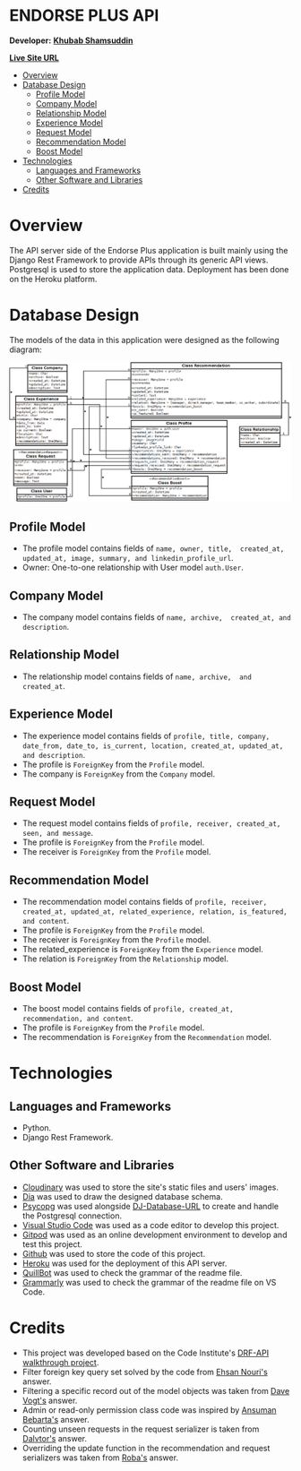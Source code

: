 # ENDORSE PLUS API <!-- omit from toc -->

**Developer:** [**Khubab Shamsuddin**](https://www.linkedin.com/in/kshamse/)

[**Live Site URL**](https://endorse-plus.herokuapp.com/)

- [Overview](#overview)
- [Database Design](#database-design)
  - [Profile Model](#profile-model)
  - [Company Model](#company-model)
  - [Relationship Model](#relationship-model)
  - [Experience Model](#experience-model)
  - [Request Model](#request-model)
  - [Recommendation Model](#recommendation-model)
  - [Boost Model](#boost-model)
- [Technologies](#technologies)
  - [Languages and Frameworks](#languages-and-frameworks)
  - [Other Software and Libraries](#other-software-and-libraries)
- [Credits](#credits)

# Overview
The API server side of the Endorse Plus application is built mainly using the Django Rest Framework to provide APIs through its generic API views. Postgresql is used to store the application data. Deployment has been done on the Heroku platform.

# Database Design

The models of the data in this application were designed as the following diagram:

![Database Design](docs/db_design.png)

## Profile Model
- The profile model contains fields of `name, owner, title,  created_at, updated_at, image, summary, and linkedin_profile_url`.
- Owner: One-to-one relationship with User model `auth.User`.

## Company Model
- The company model contains fields of `name, archive,  created_at, and description`.

## Relationship Model
- The relationship model contains fields of `name, archive,  and created_at`.
  
## Experience Model
- The experience model contains fields of `profile, title, company, date_from, date_to, is_current, location, created_at, updated_at, and description`.
- The profile is `ForeignKey` from the `Profile` model.
- The company is `ForeignKey` from the `Company` model.

## Request Model
- The request model contains fields of `profile, receiver, created_at, seen, and message`.
- The profile is `ForeignKey` from the `Profile` model.
- The receiver is `ForeignKey` from the `Profile` model.

## Recommendation Model
- The recommendation model contains fields of `profile, receiver, created_at, updated_at, related_experience, relation, is_featured, and content`.
- The profile is `ForeignKey` from the `Profile` model.
- The receiver is `ForeignKey` from the `Profile` model.
- The related_experience is `ForeignKey` from the `Experience` model.
- The relation is `ForeignKey` from the `Relationship` model.

## Boost Model
- The boost model contains fields of `profile, created_at, recommendation, and content`.
- The profile is `ForeignKey` from the `Profile` model.
- The recommendation is `ForeignKey` from the `Recommendation` model.

# Technologies

## Languages and Frameworks
- Python.
- Django Rest Framework.

## Other Software and Libraries
- [Cloudinary](https://cloudinary.com/) was used to store the site's static files and users' images.
- [Dia](http://dia-installer.de/) was used to draw the designed database schema.
- [Psycopg](https://pypi.org/project/psycopg2/) was used alongside [DJ-Database-URL](https://pypi.org/project/dj-database-url/) to create and handle the Postgresql connection.
- [Visual Studio Code](https://code.visualstudio.com/) was used as a code editor to develop this project.
- [Gitpod](https://gitpod.io/) was used as an online development environment to develop and test this project.
- [Github](https://github.com/) was used to store the code of this project.
- [Heroku](https://www.heroku.com/) was used for the deployment of this API server. 
- [QuillBot](https://quillbot.com/) was used to check the grammar of the readme file.
- [Grammarly](https://marketplace.visualstudio.com/items?itemName=znck.grammarly) was used to check the grammar of the readme file on VS Code.

<!-- # Testing -->
# Credits

- This project was developed based on the Code Institute's [DRF-API walkthrough project](https://github.com/Code-Institute-Solutions/drf-api).
- Filter foreign key query set solved by the code from [Ehsan Nouri's](https://stackoverflow.com/questions/52223241/django-rest-framework-filter-using-foreign-key) answer.
- Filtering a specific record out of the model objects was taken from [Dave Vogt's](https://stackoverflow.com/questions/687295/how-do-i-do-a-not-equal-in-django-queryset-filtering) answer.
- Admin or read-only permission class code was inspired by [Ansuman Bebarta's](https://stackoverflow.com/questions/37968770/django-rest-framework-permission-isadminorreadonly) answer.
- Counting unseen requests in the request serializer is taken from [Dalvtor's](https://stackoverflow.com/questions/56527255/get-count-of-each-item-separately-in-a-queryset-django-drf) answer.
- Overriding the update function in the recommendation and request serializers was taken from [Roba's](https://stackoverflow.com/questions/33424212/django-rest-framework-possible-to-allow-unadmin-users-to-only-change-one-field) answer.